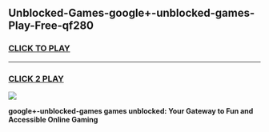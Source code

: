 
## Unblocked-Games-google+-unblocked-games-Play-Free-qf280
<h3>
<a href="https://premium76.site?title=google+-unblocked-games&ref=17A">CLICK TO PLAY</a></h3>
<hr>

<h3>
<a href="https://premium76.site?title=google+-unblocked-games&ref=17A">CLICK 2 PLAY</a>
  
</h3>

<a href="https://premium76.site?title=google+-unblocked-games&ref=17A"><img src="https://clearcache.store/games.png"></a>


**google+-unblocked-games games unblocked: Your Gateway to Fun and Accessible Online Gaming**
